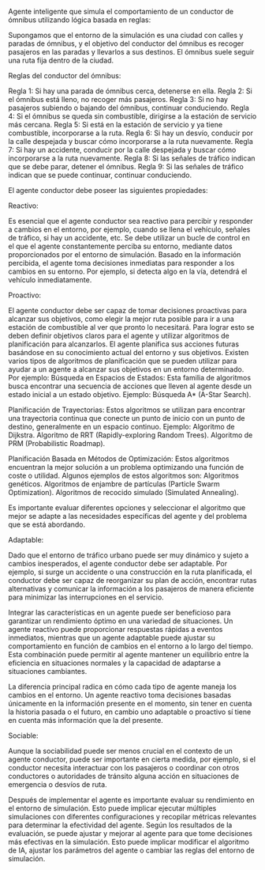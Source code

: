 Agente inteligente que simula el comportamiento de un conductor de ómnibus utilizando lógica basada en reglas:

Supongamos que el entorno de la simulación es una ciudad con calles y paradas de ómnibus, y el objetivo del conductor del ómnibus es recoger pasajeros en las paradas y llevarlos a sus destinos. El ómnibus suele seguir una ruta fija dentro de la ciudad.

Reglas del conductor del ómnibus:

Regla 1: Si hay una parada de ómnibus cerca, detenerse en ella.
Regla 2: Si el ómnibus está lleno, no recoger más pasajeros.
Regla 3: Si no hay pasajeros subiendo o bajando del ómnibus, continuar conduciendo.
Regla 4: Si el ómnibus se queda sin combustible, dirigirse a la estación de servicio más cercana.
Regla 5: Si está en la estación de servicio y ya tiene combustible, incorporarse a la ruta.
Regla 6: Si hay un desvío, conducir por la calle despejada y buscar cómo incorporarse a la ruta nuevamente.
Regla 7: Si hay un accidente, conducir por la calle despejada y buscar cómo incorporarse a la ruta nuevamente.
Regla 8: Si las señales de tráfico indican que se debe parar, detener el ómnibus.
Regla 9: Si las señales de tráfico indican que se puede continuar, continuar conduciendo.

El agente conductor debe poseer las siguientes propiedades:

Reactivo:

Es esencial que el agente conductor sea reactivo para percibir y responder a cambios en el entorno, por ejemplo, cuando se llena el vehículo, señales de tráfico, si hay un accidente, etc. 
Se debe utilizar un bucle de control en el que el agente constantemente perciba su entorno, mediante datos proporcionados por el entorno de simulación. Basado en la información percibida, el agente toma decisiones inmediatas para responder a los cambios en su entorno. Por ejemplo, si detecta algo en la vía, detendrá el vehículo inmediatamente.

Proactivo:

El agente conductor debe ser capaz de tomar decisiones proactivas para alcanzar sus objetivos, como elegir la mejor ruta posible para ir a una estación de combustible al ver que pronto lo necesitará. Para lograr esto se deben definir objetivos claros para el agente y utilizar algoritmos de planificación para alcanzarlos. El agente planifica sus acciones futuras basándose en su conocimiento actual del entorno y sus objetivos.
Existen varios tipos de algoritmos de planificación que se pueden utilizar para ayudar a un agente a alcanzar sus objetivos en un entorno determinado. Por ejemplo:
Búsqueda en Espacios de Estados: Esta familia de algoritmos busca encontrar una secuencia de acciones que lleven al agente desde un estado inicial a un estado objetivo. Ejemplo: Búsqueda A* (A-Star Search).

Planificación de Trayectorias: Estos algoritmos se utilizan para encontrar una trayectoria continua que conecte un punto de inicio con un punto de destino, generalmente en un espacio continuo. Ejemplo:
Algoritmo de Dijkstra.
Algoritmo de RRT (Rapidly-exploring Random Trees).
Algoritmo de PRM (Probabilistic Roadmap).

Planificación Basada en Métodos de Optimización: Estos algoritmos encuentran la mejor solución a un problema optimizando una función de coste o utilidad. Algunos ejemplos de estos algoritmos son:
Algoritmos genéticos.
Algoritmos de enjambre de partículas (Particle Swarm Optimization).
Algoritmos de recocido simulado (Simulated Annealing).

Es importante evaluar diferentes opciones y seleccionar el algoritmo que mejor se adapte a las necesidades específicas del agente y del problema que se está abordando.

Adaptable:

Dado que el entorno de tráfico urbano puede ser muy dinámico y sujeto a cambios inesperados, el agente conductor debe ser adaptable. Por ejemplo, si surge un accidente o una construcción en la ruta planificada, el conductor debe ser capaz de reorganizar su plan de acción, encontrar rutas alternativas y comunicar la información a los pasajeros de manera eficiente para minimizar las interrupciones en el servicio.

Integrar las características en un agente puede ser beneficioso para garantizar un rendimiento óptimo en una variedad de situaciones. Un agente reactivo puede proporcionar respuestas rápidas a eventos inmediatos, mientras que un agente adaptable puede ajustar su comportamiento en función de cambios en el entorno a lo largo del tiempo. Esta combinación puede permitir al agente mantener un equilibrio entre la eficiencia en situaciones normales y la capacidad de adaptarse a situaciones cambiantes.

La diferencia principal radica en cómo cada tipo de agente maneja los cambios en el entorno. Un agente reactivo toma decisiones basadas únicamente en la información presente en el momento, sin tener en cuenta la historia pasada o el futuro, en cambio uno adaptable o proactivo sí tiene en cuenta más información que la del presente.

Sociable: 

Aunque la sociabilidad puede ser menos crucial en el contexto de un agente conductor, puede ser importante en cierta medida, por ejemplo, si el conductor necesita interactuar con los pasajeros o coordinar con otros conductores o autoridades de tránsito alguna acción en situaciones de emergencia o desvíos de ruta.

Después de implementar el agente es importante evaluar su rendimiento en el entorno de simulación. Esto puede implicar ejecutar múltiples simulaciones con diferentes configuraciones y recopilar métricas relevantes para determinar la efectividad del agente.
Según los resultados de la evaluación, se puede ajustar y mejorar al agente para que tome decisiones más efectivas en la simulación. Esto puede implicar modificar el algoritmo de IA, ajustar los parámetros del agente o cambiar las reglas del entorno de simulación.
